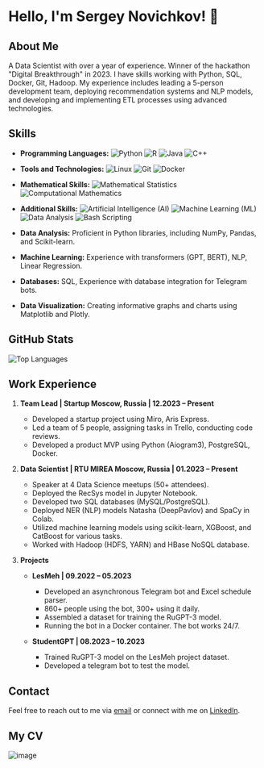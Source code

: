<!-- Profile Header -->
# Hello, I'm Sergey Novichkov! 👋

## About Me

A Data Scientist with over a year of experience. Winner of the hackathon "Digital Breakthrough" in 2023. I have skills working with Python, SQL, Docker, Git, Hadoop. My experience includes leading a 5-person development team, deploying recommendation systems and NLP models, and developing and implementing ETL processes using advanced technologies.

## Skills

- **Programming Languages:** 
  ![Python](https://img.shields.io/badge/Python-Expert-brightgreen) ![R](https://img.shields.io/badge/R-Advanced-blue) ![Java](https://img.shields.io/badge/Java-Proficient-orange) ![C++](https://img.shields.io/badge/C++-Proficient-orange)
  
- **Tools and Technologies:** 
  ![Linux](https://img.shields.io/badge/Linux-Proficient-orange) ![Git](https://img.shields.io/badge/Git-Proficient-orange) ![Docker](https://img.shields.io/badge/Docker-Proficient-orange)

- **Mathematical Skills:** 
  ![Mathematical Statistics](https://img.shields.io/badge/Mathematical%20Statistics-Advanced-blue) ![Computational Mathematics](https://img.shields.io/badge/Computational%20Mathematics-Advanced-blue)

- **Additional Skills:** 
  ![Artificial Intelligence (AI)](https://img.shields.io/badge/Artificial%20Intelligence%20(AI)-Advanced-blue) ![Machine Learning (ML)](https://img.shields.io/badge/Machine%20Learning%20(ML)-Advanced-blue) ![Data Analysis](https://img.shields.io/badge/Data%20Analysis-Proficient-orange) ![Bash Scripting](https://img.shields.io/badge/Bash%20Scripting-Proficient-orange)

- **Data Analysis:** Proficient in Python libraries, including NumPy, Pandas, and Scikit-learn.
- **Machine Learning:** Experience with transformers (GPT, BERT), NLP, Linear Regression.
- **Databases:** SQL, Experience with database integration for Telegram bots.
- **Data Visualization:** Creating informative graphs and charts using Matplotlib and Plotly.

## GitHub Stats

![Top Languages](https://github-readme-stats.vercel.app/api/top-langs/?username=xEnotWhyNotx&layout=compact&langs_count=6)

## Work Experience

1. **Team Lead | Startup Moscow, Russia | 12.2023 – Present**
   - Developed a startup project using Miro, Aris Express.
   - Led a team of 5 people, assigning tasks in Trello, conducting code reviews.
   - Developed a product MVP using Python (Aiogram3), PostgreSQL, Docker.

2. **Data Scientist | RTU MIREA Moscow, Russia | 01.2023 – Present**
   - Speaker at 4 Data Science meetups (50+ attendees).
   - Deployed the RecSys model in Jupyter Notebook.
   - Developed two SQL databases (MySQL/PostgreSQL).
   - Deployed NER (NLP) models Natasha (DeepPavlov) and SpaCy in Colab.
   - Utilized machine learning models using scikit-learn, XGBoost, and CatBoost for various tasks.
   - Worked with Hadoop (HDFS, YARN) and HBase NoSQL database.

3. **Projects**

   - **LesMeh | 09.2022 – 05.2023**
     - Developed an asynchronous Telegram bot and Excel schedule parser.
     - 860+ people using the bot, 300+ using it daily.
     - Assembled a dataset for training the RuGPT-3 model.
     - Running the bot in a Docker container. The bot works 24/7.

   - **StudentGPT | 08.2023 – 10.2023**
     - Trained RuGPT-3 model on the LesMeh project dataset.
     - Developed a telegram bot to test the model.

## Contact

Feel free to reach out to me via [email](novichkovSD@ya.ru) or connect with me on [LinkedIn](https://www.linkedin.com/in/XEnotWhyNotx/).


## My CV
![image](https://github.com/xEnotWhyNotx/xEnotWhyNotx/assets/96652001/23a82cdd-bb67-41b2-88d8-7ced4cb1b3e5)

